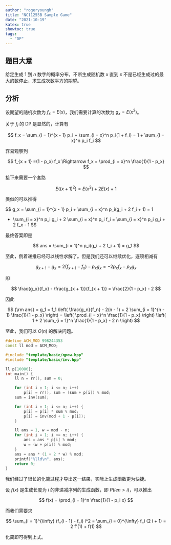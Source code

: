 ```yaml
---
author: "rogeryoungh"
title: "NC11255B Sample Game"
date: "2021-10-19"
katex: true
showtoc: true
tags:
  - "DP"
---
```


## 题目大意

给定生成 $1$ 到 $n$ 数字的概率分布，不断生成随机数 $x$ 直到 $x$ 不是已经生成过的最大的数停止，求生成次数平方的期望。

## 分析


设期望的随机次数为 $f_x = E(x)$，我们需要计算的次数为
$g_x = E(x^2)$。

关于 $f_i$ 的 DP 是显然的，计算有

$$
f_x = \sum_{i = 1}^{x - 1} p_i + \sum_{i = x}^n p_i(1 + f_i)
= 1 + \sum_{i = x}^n p_i f_i
$$

容易观察到

$$
f_{x + 1} =(1 - p_x) f_x \Rightarrow f_x = \prod_{i = x}^n \frac{1}{1 - p_x}
$$

接下来需要一个套路

$$
E((x + 1)^2) = E(x^2) + 2 E(x) + 1
$$

类似的可以推得

$$
g_x = \sum_{i = 1}^{x - 1} p_i + \sum_{i = x}^n p_i(g_i + 2 f_i + 1)  = 1
   + \sum_{i = x}^n p_i g_i + 2 \sum_{i = x}^n p_i f_i = \sum_{i = x}^n p_i
   g_i + 2 f_x - 1
$$

最终答案即是

$$
ans = \sum_{i = 1}^n p_i(g_i + 2 f_i + 1)  = g_1
$$

至此，倒着递推已经可以线性求解了。但是我们还可以继续优化，逐项相减有

$$
g_{x + 1} - g_x = 2(f_{x + 1} - f_x) - p_x g_x = - 2 p_x f_x - p_x g_x
$$

即

$$
\frac{g_x}{f_x} - \frac{g_{x + 1}}{f_{x + 1}} = \frac{2}{1 - p_x} - 2
$$

因此

$$
{\rm ans} = g_1 = f_1 \left( \frac{g_n}{f_n} - 2(n - 1) + 2 \sum_{i =
   1}^{n - 1} \frac{1}{1 - p_x} \right) = \left( \prod_{i = x}^n \frac{1}{1 -
   p_x} \right) \left( 1 + 2 \sum_{i = 1}^n \frac{1}{1 - p_x} - 2 n \right)
$$

至此，我们可以 $O(n)$ 的解决问题。

```cpp
#define ACM_MOD 998244353
const ll mod = ACM_MOD;

#include "template/basic/qpow.hpp"
#include "template/basic/inv.hpp"

ll p[10086];
int main() {
    ll n = rr(), sum = 0;

    for (int i = 1; i <= n; i++)
        p[i] = rr(), sum = (sum + p[i]) % mod;
    sum = inv(sum);

    for (int i = 1; i <= n; i++) {
        p[i] = p[i] * sum % mod;
        p[i] = inv(mod + 1 - p[i]);
    }

    ll ans = 1, w = mod - n;
    for (int i = 1; i <= n; i++) {
        ans = ans * p[i] % mod;
        w = (w + p[i]) % mod;
    }
    ans = ans * (1 + 2 * w) % mod;
    printf("%lld\n", ans);
    return 0;
}
```

我们经过了很长的化简过程才导出这一结果，实际上生成函数更为快捷。

设 $f(x)$ 是生成长度为 $i$ 的非递减序列的生成函数，即 $P(len > i)$，可以推出

$$
f(x) = \prod_{i = 1}^n \frac{1}{1 - p_i x}
$$

而我们需要求

$$
\sum_{i = 1}^{\infty} (f_{i - 1} - f_i) i^2 = \sum_{i = 0}^{\infty} f_i (2 i + 1) = 2 f'(1) + f(1)
$$

化简即可得到上式。
